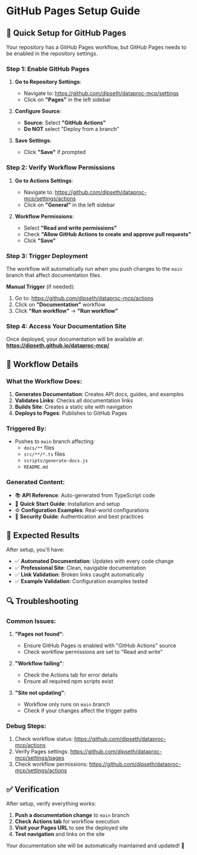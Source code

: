 # GitHub Pages Setup Guide

## 🚀 **Quick Setup for GitHub Pages**

Your repository has a GitHub Pages workflow, but GitHub Pages needs to be enabled in the repository settings.

### **Step 1: Enable GitHub Pages**

1. **Go to Repository Settings**:
   - Navigate to: https://github.com/dipseth/dataproc-mcp/settings
   - Click on **"Pages"** in the left sidebar

2. **Configure Source**:
   - **Source**: Select **"GitHub Actions"**
   - **Do NOT** select "Deploy from a branch"

3. **Save Settings**:
   - Click **"Save"** if prompted

### **Step 2: Verify Workflow Permissions**

1. **Go to Actions Settings**:
   - Navigate to: https://github.com/dipseth/dataproc-mcp/settings/actions
   - Click on **"General"** in the left sidebar

2. **Workflow Permissions**:
   - Select **"Read and write permissions"**
   - Check **"Allow GitHub Actions to create and approve pull requests"**
   - Click **"Save"**

### **Step 3: Trigger Deployment**

The workflow will automatically run when you push changes to the `main` branch that affect documentation files.

**Manual Trigger** (if needed):
1. Go to: https://github.com/dipseth/dataproc-mcp/actions
2. Click on **"Documentation"** workflow
3. Click **"Run workflow"** → **"Run workflow"**

### **Step 4: Access Your Documentation Site**

Once deployed, your documentation will be available at:
**https://dipseth.github.io/dataproc-mcp/**

## 🔧 **Workflow Details**

### **What the Workflow Does**:
1. **Generates Documentation**: Creates API docs, guides, and examples
2. **Validates Links**: Checks all documentation links
3. **Builds Site**: Creates a static site with navigation
4. **Deploys to Pages**: Publishes to GitHub Pages

### **Triggered By**:
- Pushes to `main` branch affecting:
  - `docs/**` files
  - `src/**/*.ts` files
  - `scripts/generate-docs.js`
  - `README.md`

### **Generated Content**:
- 📚 **API Reference**: Auto-generated from TypeScript code
- 🚀 **Quick Start Guide**: Installation and setup
- ⚙️ **Configuration Examples**: Real-world configurations
- 🔐 **Security Guide**: Authentication and best practices

## 🎯 **Expected Results**

After setup, you'll have:
- ✅ **Automated Documentation**: Updates with every code change
- ✅ **Professional Site**: Clean, navigable documentation
- ✅ **Link Validation**: Broken links caught automatically
- ✅ **Example Validation**: Configuration examples tested

## 🔍 **Troubleshooting**

### **Common Issues**:

1. **"Pages not found"**:
   - Ensure GitHub Pages is enabled with "GitHub Actions" source
   - Check workflow permissions are set to "Read and write"

2. **"Workflow failing"**:
   - Check the Actions tab for error details
   - Ensure all required npm scripts exist

3. **"Site not updating"**:
   - Workflow only runs on `main` branch
   - Check if your changes affect the trigger paths

### **Debug Steps**:
1. Check workflow status: https://github.com/dipseth/dataproc-mcp/actions
2. Verify Pages settings: https://github.com/dipseth/dataproc-mcp/settings/pages
3. Check workflow permissions: https://github.com/dipseth/dataproc-mcp/settings/actions

## ✅ **Verification**

After setup, verify everything works:
1. **Push a documentation change** to `main` branch
2. **Check Actions tab** for workflow execution
3. **Visit your Pages URL** to see the deployed site
4. **Test navigation** and links on the site

Your documentation site will be automatically maintained and updated! 🎉
